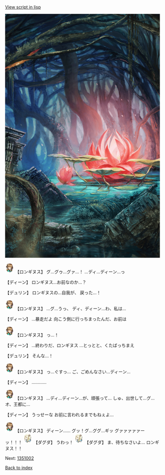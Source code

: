 [View script in lisp](../scripts/1350902.txt)

![bog.png](../images/backgrounds/bog.png)

<img src="../images/units/300111.png" alt="300111.png" height="34"/>
【ロンギヌス】
グ…グゥ…グァ…！
…ディ…ディーン…っ

【ディーン】
ロンギヌス…お前なのか…？

【デュリン】
ロンギヌスの…自我が、
戻った…！

<img src="../images/units/300111.png" alt="300111.png" height="34"/>
【ロンギヌス】
…グ…うっ、
ディ、ディーン…わ、私は…

【ディーン】
…暴走だよ
向こう側に行っちまったんだ、お前は

<img src="../images/units/300111.png" alt="300111.png" height="34"/>
【ロンギヌス】
っ…！

【ディーン】
…終わりだ、ロンギヌス
…とっとと、くたばっちまえ

【デュリン】
そんな…！

<img src="../images/units/300111.png" alt="300111.png" height="34"/>
【ロンギヌス】
っ…ぐすっ…
ご、ごめんなさい…ディーン…

【ディーン】
…………

<img src="../images/units/300111.png" alt="300111.png" height="34"/>
【ロンギヌス】
…ディ…ディーン…が、頑張って…
しゅ、出世して…グ…オ、王都に…

【ディーン】
うっせーな
お前に言われるまでもねぇよ…

<img src="../images/units/300111.png" alt="300111.png" height="34"/>
【ロンギヌス】
ディーン……
グッ！グ…ググ…ギッ
グァァァァァーッ！！！

<img src="../images/units/200611.png" alt="200611.png" height="34"/>
【ダグダ】
うわっ！

<img src="../images/units/200611.png" alt="200611.png" height="34"/>
【ダグダ】
ま、待ちなさいよ…
ロンギヌス！！

Next: [1351002](1351002.md)

[Back to index](index.md)
